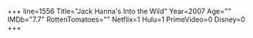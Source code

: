 +++
line=1556
Title="Jack Hanna's Into the Wild"
Year=2007
Age=""
IMDb="7.7"
RottenTomatoes=""
Netflix=1
Hulu=1
PrimeVideo=0
Disney=0
+++

